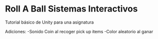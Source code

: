 # Roll A Ball Sistemas Interactivos
 Tutorial básico de Unity para una asignatura

Adiciones: 
 -Sonido Coin al recoger pick up items
 -Color aleatorio al ganar
